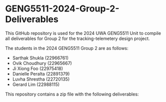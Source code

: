 # GENG5511-2024-Group-2-Deliverables
This GitHub repository is used for the 2024 UWA GENG5511 Unit to compile all deliverables for Group 2 for the tracking-telemetery design project.

The students in the 2024 GENG5511 Group 2 are as follows:
- Sarthak Shukla (22966761)
- Ovik Choudhury (22965667)
- Ji Xiong Foo (22975418)
- Danielle Peralta (22891379)
- Luvha Shrestha (22720135)
- Gerard Lim (22988115)

This repository contains a zip file with the following deliverables:
